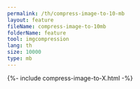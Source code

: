 ```yaml
---
permalink: /th/compress-image-to-10-mb
layout: feature
fileName: compress-image-to-10mb
folderName: feature
tool: imgcompression
lang: th
size: 10000
type: mb
---
```


{%- include compress-image-to-X.html -%}
